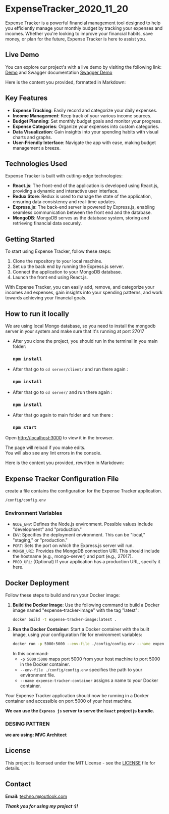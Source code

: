 # ExpenseTracker_2020_11_20

Expense Tracker is a powerful financial management tool designed to help you efficiently manage your monthly budget by tracking your expenses and incomes. Whether you're looking to improve your financial habits, save money, or plan for the future, Expense Tracker is here to assist you.

## Live Demo

You can explore our project's   with a live demo by visiting the following link: [Demo](https://your-swagger-demo-link)
and Swagger documentation [Swagger Demo](https://your-swagger-demo-link)

Here is the content you provided, formatted in Markdown:


## Key Features
- **Expense Tracking**: Easily record and categorize your daily expenses.
- **Income Management**: Keep track of your various income sources.
- **Budget Planning**: Set monthly budget goals and monitor your progress.
- **Expense Categories**: Organize your expenses into custom categories.
- **Data Visualization**: Gain insights into your spending habits with visual charts and graphs.
- **User-Friendly Interface**: Navigate the app with ease, making budget management a breeze.

## Technologies Used
Expense Tracker is built with cutting-edge technologies:
- **React.js**: The front-end of the application is developed using React.js, providing a dynamic and interactive user interface.
- **Redux Store**: Redux is used to manage the state of the application, ensuring data consistency and real-time updates.
- **Express.js**: The back-end server is powered by Express.js, enabling seamless communication between the front end and the database.
- **MongoDB**: MongoDB serves as the database system, storing and retrieving financial data securely.

## Getting Started
To start using Expense Tracker, follow these steps:
1. Clone the repository to your local machine.
2. Set up the back end by running the Express.js server.
3. Connect the application to your MongoDB database.
4. Launch the front end using React.js.

With Expense Tracker, you can easily add, remove, and categorize your incomes and expenses, gain insights into your spending patterns, and work towards achieving your financial goals.


## How to run it locally

We are using local Mongo database, so you need to install the mongodb server in your system and make sure that it's running at port 27017

- After you clone the project, you should run in the terminal in you main folder:

  ### `npm install`

- After that go to `cd server/client/` and run there again :

  ### `npm install`

- After that go to `cd server/` and run there again :

  ### `npm install`

- After that go again to main folder and run there :

  ### `npm start`

Open [http://localhost:3000](http://localhost:3000) to view it in the browser.

The page will reload if you make edits.\
You will also see any lint errors in the console.


Here is the content you provided, rewritten in Markdown:

## Expense Tracker Configuration File

create a file contains the configuration for the Expense Tracker application.
```bash
/config/config.env
```

### Environment Variables

- `NODE_ENV`: Defines the Node.js environment. Possible values include "development" and "production."
- `ENV`: Specifies the deployment environment. This can be "local," "staging," or "production."
- `PORT`: Sets the port on which the Express.js server will run.
- `MONGO_URI`: Provides the MongoDB connection URI. This should include the hostname (e.g., mongo-server) and port (e.g., 27017).
- `PROD_URL`: (Optional) If your application has a production URL, specify it here.

## Docker Deployment

Follow these steps to build and run your Docker image:

1. **Build the Docker Image**: Use the following command to build a Docker image named "expense-tracker-image" with the tag "latest":
    ```bash
    docker build -t expense-tracker-image:latest .
    ```
2. **Run the Docker Container**: Start a Docker container with the built image, using your configuration file for environment variables:
    ```bash
    docker run -p 5000:5000 --env-file ./config/config.env --name expense-tracker expense-tracker
    ```
    In this command:
    - `-p 5000:5000` maps port 5000 from your host machine to port 5000 in the Docker container.
    - `--env-file ./config/config.env` specifies the path to your environment file.
    - `--name expense-tracker-container` assigns a name to your Docker container.

Your Expense Tracker application should now be running in a Docker container and accessible on port 5000 of your host machine.

**We can use the `Express js` server to serve the `React` project js bundle.**
### DESING PATTREN

**we are using: MVC Architect**

## License

This project is licensed under the MIT License - see the [LICENSE](LICENSE) file for details.

## Contact
**Email:** techno.r@outlook.com

***Thank you for using my project :)!***
